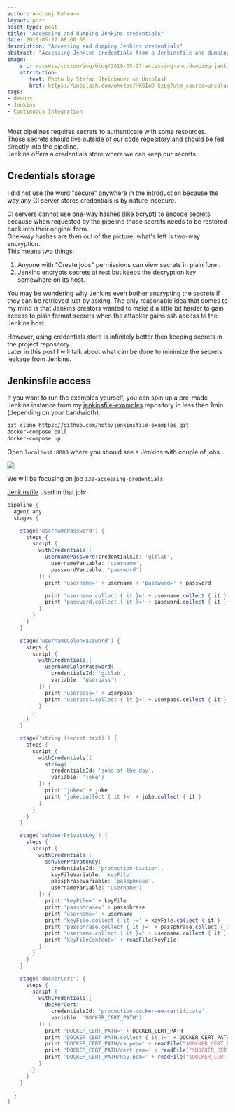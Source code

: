 ```yaml
---
author: Andrzej Rehmann
layout: post
asset-type: post
title: "Accessing and dumping Jenkins credentials"
date: 2019-05-27 08:00:00
description: "Accessing and dumping Jenkins credentials"
abstract: "Accessing Jenkins credentials from a Jenkinsfile and dumping them directly in logs."
image: 
    src: /assets/custom/img/blog/2019-05-27-accessing-and-dumping-jenkins-credentials/jenkins-credentials-banner-low-res.jpg
    attribution:
       text: Photo by Stefan Steinbauer on Unsplash
       href: https://unsplash.com/photos/HK8IoD-5zpg?utm_source=unsplash&utm_medium=referral&utm_content=creditCopyText
tags: 
- devops
- Jenkins
- Continuous Integration
---
```


Most pipelines requires secrets to authenticate with some resources.  
Those secrets should live outside of our code repository and should be fed directly into the pipeline.   
Jenkins offers a credentials store where we can keep our secrets.

## Credentials storage

I did not use the word "secure" anywhere in the introduction because the way any CI server stores credentials is by nature insecure.

CI servers cannot use one-way hashes (like bcrypt) to encode secrets because when requested by the pipeline those secrets needs to be restored back into their original form.  
One-way hashes are then out of the picture, what's left is two-way encryption.  
This means two things:
1. Anyone with "Create jobs" permissions can view secrets in plain form.
2. Jenkins encrypts secrets at rest but keeps the decryption key somewhere on its host.

You may be wondering why Jenkins even bother encrypting the secrets if they can be retrieved just by asking.
The only reasonable idea that comes to my mind is that Jenkins creators wanted to make it a little bit harder to gain access to plain format secrets when the attacker gains ssh access to the Jenkins host.

However, using credentials store is infinitely better then keeping secrets in the project repository.  
Later in this post I will talk about what can be done to minimize the secrets leakage from Jenkins.

## Jenkinsfile access

If you want to run the examples yourself, you can spin up a pre-made Jenkins instance from my [jenkinsfile-examples][0] repository in less then 1min (depending on your bandwidth):

```bash
git clone https://github.com/hoto/jenkinsfile-examples.git
docker-compose pull
docker-compose up

```

Open `localhost:8080` where you should see a Jenkins with couple of jobs.

![]({{site.baseurl}}/assets/custom/img/blog/2019-05-27-accessing-and-dumping-jenkins-credentials/001.png)

We will be focusing on job `130-accessing-credentials`.

[Jenkinsfile][1] used in that job:

```groovy
pipeline {
  agent any
  stages {

    stage('usernamePassword') {
      steps {
        script {
          withCredentials([
            usernamePassword(credentialsId: 'gitlab',
              usernameVariable: 'username',
              passwordVariable: 'password')
          ]) {
            print 'username=' + username + 'password=' + password

            print 'username.collect { it }=' + username.collect { it }
            print 'password.collect { it }=' + password.collect { it }
          }
        }
      }
    }

    stage('usernameColonPassword') {
      steps {
        script {
          withCredentials([
            usernameColonPassword(
              credentialsId: 'gitlab',
              variable: 'userpass')
          ]) {
            print 'userpass=' + userpass
            print 'userpass.collect { it }=' + userpass.collect { it }
          }
        }
      }
    }

    stage('string (secret text)') {
      steps {
        script {
          withCredentials([
            string(
              credentialsId: 'joke-of-the-day',
              variable: 'joke')
          ]) {
            print 'joke=' + joke
            print 'joke.collect { it }=' + joke.collect { it }
          }
        }
      }
    }

    stage('sshUserPrivateKey') {
      steps {
        script {
          withCredentials([
            sshUserPrivateKey(
              credentialsId: 'production-bastion',
              keyFileVariable: 'keyFile',
              passphraseVariable: 'passphrase',
              usernameVariable: 'username')
          ]) {
            print 'keyFile=' + keyFile
            print 'passphrase=' + passphrase
            print 'username=' + username
            print 'keyFile.collect { it }=' + keyFile.collect { it }
            print 'passphrase.collect { it }=' + passphrase.collect { it }
            print 'username.collect { it }=' + username.collect { it }
            print 'keyFileContent=' + readFile(keyFile)
          }
        }
      }
    }

    stage('dockerCert') {
      steps {
        script {
          withCredentials([
            dockerCert(
              credentialsId: 'production-docker-ee-certificate',
              variable: 'DOCKER_CERT_PATH')
          ]) {
            print 'DOCKER_CERT_PATH=' + DOCKER_CERT_PATH
            print 'DOCKER_CERT_PATH.collect { it }=' + DOCKER_CERT_PATH.collect { it }
            print 'DOCKER_CERT_PATH/ca.pem=' + readFile("$DOCKER_CERT_PATH/ca.pem")
            print 'DOCKER_CERT_PATH/cert.pem=' + readFile("$DOCKER_CERT_PATH/cert.pem")
            print 'DOCKER_CERT_PATH/key.pem=' + readFile("$DOCKER_CERT_PATH/key.pem")
          }
        }
      }
    }

  }
}

```


[0]: https://github.com/hoto/jenkinsfile-examples
[1]: https://github.com/hoto/jenkinsfile-examples/blob/master/jenkinsfiles/130-credentials-masking.groovy 
